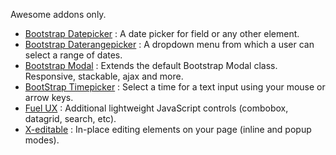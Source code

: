 Awesome addons only.

* [Bootstrap Datepicker](http://www.eyecon.ro/bootstrap-datepicker/) : A date picker for field or any other element.
* [Bootstrap Daterangepicker](http://www.dangrossman.info/2012/08/20/a-date-range-picker-for-twitter-bootstrap/) : A dropdown menu from which a user can select a range of dates.
* [Bootstrap Modal](http://jschr.github.com/bootstrap-modal/) : Extends the default Bootstrap Modal class. Responsive, stackable, ajax and more.
* [BootStrap Timepicker](http://jdewit.github.com/bootstrap-timepicker/) : Select a time for a text input using your mouse or arrow keys.
* [Fuel UX](http://exacttarget.github.com/fuelux/) : Additional lightweight JavaScript controls (combobox, datagrid, search, etc).
* [X-editable](http://vitalets.github.com/x-editable/) : In-place editing elements on your page (inline and popup modes).